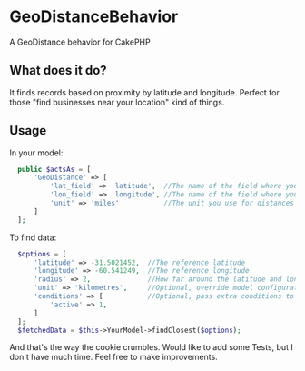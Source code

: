 # GeoDistanceBehavior
A GeoDistance behavior for CakePHP

## What does it do?
It finds records based on proximity by latitude and longitude. Perfect for those "find businesses near your location" kind of things.

## Usage
In your model:
```php
  public $actsAs = [
      'GeoDistance' => [
          'lat_field' => 'latitude',  //The name of the field where you store latitude
          'lon_field' => 'longitude', //The name of the field where you store longitude
          'unit' => 'miles'           //The unit you use for distances (miles | kilometres)
      ]
  ];
```

To find data:
```php
  $options = [
      'latitude' => -31.5021452,  //The reference latitude
      'longitude' => -60.541249,  //The reference longitude
      'radius' => 2,              //How far around the latitude and longitude where you want to search
      'unit' => 'kilometres',     //Optional, override model configuration
      'conditions' => [           //Optional, pass extra conditions to filter the results
          'active' => 1,
      ]
  ];
  $fetchedData = $this->YourModel->findClosest($options);
```

And that's the way the cookie crumbles. Would like to add some Tests, but I don't have much time. Feel free to make improvements.
